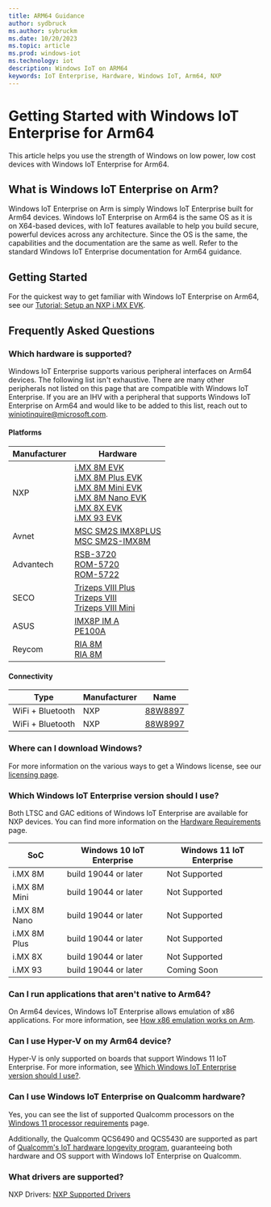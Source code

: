 ```yaml
---
title: ARM64 Guidance
author: sydbruck
ms.author: sybruckm
ms.date: 10/20/2023
ms.topic: article
ms.prod: windows-iot
ms.technology: iot
description: Windows IoT on ARM64
keywords: IoT Enterprise, Hardware, Windows IoT, Arm64, NXP
---
```


# Getting Started with Windows IoT Enterprise for Arm64

This article helps you use the strength of Windows on low power, low cost devices with Windows IoT Enterprise for Arm64.

## What is Windows IoT Enterprise on Arm?

Windows IoT Enterprise on Arm is simply Windows IoT Enterprise built for Arm64 devices. Windows IoT Enterprise on Arm64 is the same OS as it is on X64-based devices, with IoT features available to help you build secure, powerful devices across any architecture. Since the OS is the same, the capabilities and the documentation are the same as well. Refer to the standard Windows IoT Enterprise documentation for Arm64 guidance.

## Getting Started

For the quickest way to get familiar with Windows IoT Enterprise on Arm64, see our [Tutorial: Setup an NXP i.MX EVK](../Tutorials/Win10-NXP-iMX.md).

## Frequently Asked Questions

### Which hardware is supported?

Windows IoT Enterprise supports various peripheral interfaces on Arm64 devices. The following list isn't exhaustive. There are many other peripherals not listed on this page that are compatible with Windows IoT Enterprise. If you are an IHV with a peripheral that supports Windows IoT Enterprise on Arm64 and would like to be added to this list, reach out to winiotinquire@microsoft.com.

#### Platforms

|Manufacturer|Hardware  |
|-|---------|
|NXP|[i.MX 8M EVK](https://www.nxp.com/design/development-boards/i-mx-evaluation-and-development-boards/evaluation-kit-for-the-i-mx-8m-applications-processor:MCIMX8M-EVK)<br> [i.MX 8M Plus EVK](https://www.nxp.com/design/development-boards/i-mx-evaluation-and-development-boards/evaluation-kit-for-the-i-mx-8m-plus-applications-processor:8MPLUSLPD4-EVK)<br>[i.MX 8M Mini EVK](https://www.nxp.com/design/development-boards/i-mx-evaluation-and-development-boards/evaluation-kit-for-the-i-mx-8m-mini-applications-processor:8MMINILPD4-EVK)<br> [i.MX 8M Nano EVK](https://www.nxp.com/design/development-boards/i-mx-evaluation-and-development-boards/evaluation-kit-for-the-i-mx-8m-nano-applications-processor:8MNANOD4-EVK)<br> [i.MX 8X EVK](https://www.nxp.com/products/processors-and-microcontrollers/arm-processors/i-mx-applications-processors/i-mx-8-applications-processors/i-mx-8x-family-arm-cortex-a35-3d-graphics-4k-video-dsp-error-correcting-code-on-ddr:i.MX8X)<br> [i.MX 93 EVK](https://www.nxp.com/products/processors-and-microcontrollers/arm-processors/i-mx-applications-processors/i-mx-9-processors/i-mx-93-applications-processor-family-arm-cortex-a55-ml-acceleration-power-efficient-mpu:i.MX93)|
|Avnet|[MSC SM2S IMX8PLUS](https://embedded.avnet.com/product/msc-sm2s-imx8plus/)<br> [MSC SM2S-IMX8M](https://embedded.avnet.com/product/msc-sm2s-imx8m/)    |
|Advantech|[RSB-3720](https://www.advantech.com/en/products/single_board_computer/rsb-3720/mod_d2f1b0bc-650b-449a-8ef7-b65ce4f69949)<br> [ROM-5720](https://www.advantech.com/en/products/computer-on-module/rom-5720/mod_4fbfe9fa-f5b2-4ba8-940e-e47585ad0fef)<br> [ROM-5722](https://www.advantech.com/en/products/computer-on-module/rom-5722/mod_11aa0c77-868e-4014-8151-ac7a7a1c5c1b)     |
|SECO|[Trizeps VIII Plus](https://edge.seco.com/usa/trizeps-viii-plus.html)<br> [Trizeps VIII](https://edge.seco.com/usa/trizeps-viii.html)<br> [Trizeps VIII Mini](https://edge.seco.com/usa/trizeps-viii-mini.html)     |
|ASUS|[IMX8P IM A](https://www.asus.com/us/site/IOT/#!/products/single-board-computer/IMX8P-IM-A)<br> [PE100A](https://iot.asus.com/products/intelligent-edge-computer/PE100A/)     |
|Reycom|[RIA 8M](https://www.reycom.swiss/oem-hardware/ria-8m/)<br> [RIA 8M](https://www.reycom.swiss/oem-hardware/ria-8mplus/)|

#### Connectivity

|Type|Manufacturer  |Name|
|-|-|--------|
|WiFi + Bluetooth|NXP |[88W8897](https://www.nxp.com/products/wireless-connectivity/wi-fi-plus-bluetooth-plus-802-15-4/2-4-5-ghz-dual-band-2x2-wi-fi-5-802-11ac-plus-bluetooth-5-0-solution:88W8897)|
|WiFi + Bluetooth|NXP |[88W8997](https://www.nxp.com/products/wireless-connectivity/wi-fi-plus-bluetooth-plus-802-15-4/2-4-5-ghz-dual-band-2x2-wi-fi-5-802-11ac-plus-bluetooth-5-3-solution:88W8997)|


### Where can I download Windows?

For more information on the various ways to get a Windows license, see our [licensing page](../Commercialization/Licensing.md).

### Which Windows IoT Enterprise version should I use?

Both LTSC and GAC editions of Windows IoT Enterprise are available for NXP devices. You can find more information on the [Hardware Requirements](Hardware_Requirements.md) page.

|SoC  |Windows 10 IoT Enterprise  |Windows 11 IoT Enterprise  |
|---------|---------|---------|
|i.MX 8M      |    build 19044 or later     |    Not Supported    |
|i.MX 8M Mini |    build 19044 or later     |    Not Supported    |
|i.MX 8M Nano |    build 19044 or later     |    Not Supported    |
|i.MX 8M Plus |    build 19044 or later     |    Not Supported    |
|i.MX 8X      |    build 19044 or later     |    Not Supported    |
|i.MX 93      |    build 19044 or later     |    Coming Soon      |

### Can I run applications that aren't native to Arm64?

On Arm64 devices, Windows IoT Enterprise allows emulation of x86 applications. For more information, see [How x86 emulation works on Arm](/windows/arm/apps-on-arm-x86-emulation).

### Can I use Hyper-V on my Arm64 device?

Hyper-V is only supported on boards that support Windows 11 IoT Enterprise. For more information, see [Which Windows IoT Enterprise version should I use?](#which-windows-iot-enterprise-version-should-i-use).

### Can I use Windows IoT Enterprise on Qualcomm hardware?

Yes, you can see the list of supported Qualcomm processors on the [Windows 11 processor requirements](/windows-hardware/design/minimum/supported/windows-11-22h2-supported-qualcomm-processors) page.

Additionally, the Qualcomm QCS6490 and QCS5430 are supported as part of [Qualcomm's IoT hardware longevity program](https://www.qualcomm.com/products/product-longevity-program), guaranteeing both hardware and OS support with Windows IoT Enterprise on Qualcomm.

### What drivers are supported?

NXP Drivers: [NXP Supported Drivers](supported/NXP_drivers.md)
